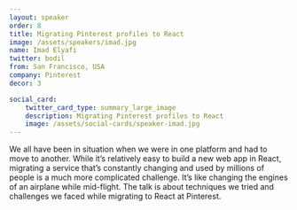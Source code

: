 ```yaml
---
layout: speaker
order: 8
title: Migrating Pinterest profiles to React
image: /assets/speakers/imad.jpg
name: Imad Elyafi
twitter: bodil
from: San Francisco, USA
company: Pinterest
decor: 3

social_card:
    twitter_card_type: summary_large_image
    description: Migrating Pinterest profiles to React
    image: /assets/social-cards/speaker-imad.jpg
---
```


We all have been in situation when we were in one platform and had to move to another. While it’s relatively easy to build a new web app in React, migrating a service that’s constantly changing and used by millions of people is a much more complicated challenge. It’s like changing the engines of an airplane while mid-flight. The talk is about techniques we tried and challenges we faced while migrating to React at Pinterest.